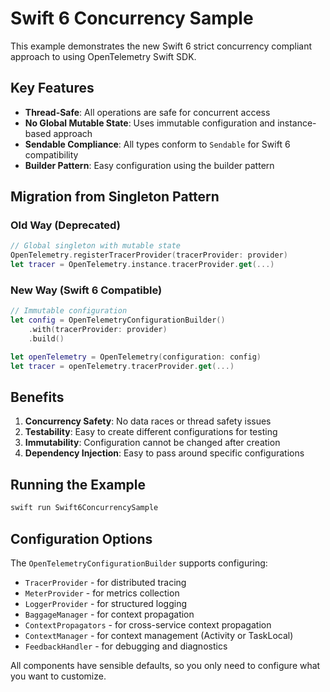 # Swift 6 Concurrency Sample

This example demonstrates the new Swift 6 strict concurrency compliant approach to using OpenTelemetry Swift SDK.

## Key Features

- **Thread-Safe**: All operations are safe for concurrent access
- **No Global Mutable State**: Uses immutable configuration and instance-based approach
- **Sendable Compliance**: All types conform to `Sendable` for Swift 6 compatibility
- **Builder Pattern**: Easy configuration using the builder pattern

## Migration from Singleton Pattern

### Old Way (Deprecated)
```swift
// Global singleton with mutable state
OpenTelemetry.registerTracerProvider(tracerProvider: provider)
let tracer = OpenTelemetry.instance.tracerProvider.get(...)
```

### New Way (Swift 6 Compatible)
```swift
// Immutable configuration
let config = OpenTelemetryConfigurationBuilder()
    .with(tracerProvider: provider)
    .build()

let openTelemetry = OpenTelemetry(configuration: config)
let tracer = openTelemetry.tracerProvider.get(...)
```

## Benefits

1. **Concurrency Safety**: No data races or thread safety issues
2. **Testability**: Easy to create different configurations for testing
3. **Immutability**: Configuration cannot be changed after creation
4. **Dependency Injection**: Easy to pass around specific configurations

## Running the Example

```bash
swift run Swift6ConcurrencySample
```

## Configuration Options

The `OpenTelemetryConfigurationBuilder` supports configuring:

- `TracerProvider` - for distributed tracing
- `MeterProvider` - for metrics collection  
- `LoggerProvider` - for structured logging
- `BaggageManager` - for context propagation
- `ContextPropagators` - for cross-service context propagation
- `ContextManager` - for context management (Activity or TaskLocal)
- `FeedbackHandler` - for debugging and diagnostics

All components have sensible defaults, so you only need to configure what you want to customize.
